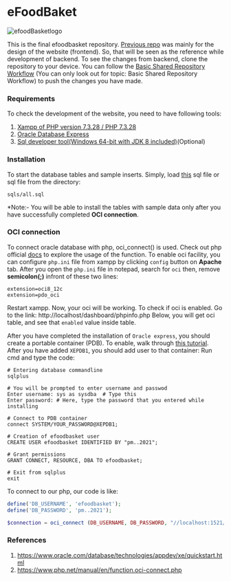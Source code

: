 # eFoodBaket

![efoodBasketlogo](https://lcbiplove.github.io/e-food-basket/images/efoodbasket-name.png)

This is the final efoodbasket repository. [Previous repo](https://lcbiplove.github.io/e-food-basket/) was mainly for the design of the website (frontend). So, that will be seen as the reference while development of backend. To see the changes from backend, clone the repository to your device. You can follow the [Basic Shared Repository Workflow](https://uoftcoders.github.io/studyGroup/lessons/git/collaboration/lesson/) (You can only look out for topic: Basic Shared Repository Workflow) to push the changes you have made.

### Requirements

To check the development of the website,  you need to have following tools:
1. [Xampp of PHP version 7.3.28 / PHP 7.3.28](https://www.apachefriends.org/download.html)
2. [Oracle Database Express](https://www.oracle.com/database/technologies/xe-downloads.html)
3. [Sql developer tool(Windows 64-bit with JDK 8 included)](https://www.oracle.com/tools/downloads/sqldev-downloads.html)(Optional)

### Installation

To start the database tables and sample inserts. Simply, load [this](https://github.com/lcbiplove/efoodbasket/blob/main/sqls/all.sql) sql file or sql file from the directory:
```
sqls/all.sql
```

*Note:- You will be able to install the tables with sample data only after you have successfully completed **OCI connection**.

### OCI connection

To connect oracle database with php, oci_connect() is used. Check out php official [docs](https://www.php.net/manual/en/function.oci-connect.php) to explore the usage of the function. 
To enable oci facility, you can configure `php.ini` file from xampp by clicking `config` button on **Apache** tab. After you open the `php.ini` file in notepad, search for `oci` then, remove **semicolon(;)** infront of these two lines:
```
extension=oci8_12c
extension=pdo_oci
```
Restart xampp. Now, your oci will be working. To check if oci is enabled. Go to the link: http://localhost/dashboard/phpinfo.php
Below, you will get oci table, and see that `enabled` value inside table.

After you have completed the installation of `Oracle express`, you should create a portable container (PDB). To enable, walk through [this tutorial](https://www.youtube.com/watch?v=gaelhF2us28). After you have added `XEPDB1`, you should add user to that container:
Run cmd and type the code:
```
# Entering database commandline
sqlplus

# You will be prompted to enter username and passwod
Enter username: sys as sysdba  # Type this
Enter password: # Here, type the password that you entered while installing

# Connect to PDB container
connect SYSTEM/YOUR_PASSWORD@XEPDB1;

# Creation of efoodbasket user
CREATE USER efoodbasket IDENTIFIED BY "pm..2021";

# Grant permissions
GRANT CONNECT, RESOURCE, DBA TO efoodbasket;

# Exit from sqlplus
exit
```

To connect to our php, our code is like:
```php
define('DB_USERNAME', 'efoodbasket');
define('DB_PASSWORD', 'pm..2021');

$connection = oci_connect (DB_USERNAME, DB_PASSWORD, "//localhost:1521/XEPDB1") or die(oci_error());
```

### References
1. https://www.oracle.com/database/technologies/appdev/xe/quickstart.html
2. https://www.php.net/manual/en/function.oci-connect.php



